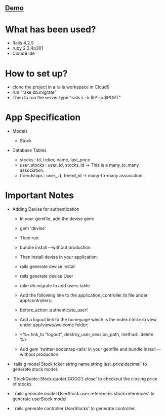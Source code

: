 ## [Demo](https://youtu.be/IkusfHjZD5Y)

# What has been used?

  * Rails 4.2.5
  * ruby 2.3.4p301 
  * Cloud9 ide

# How to set up?

  * clone the project in a rails workspace in Cloud9
  * run "rake db:migrate"
  * Then to run the server type "rails s -b $IP -p $PORT"
  

# App Specification

* Models

  * Stock

* Database Tables
  
  * stocks : Id, ticker, name, last_price
  * user_stocks : user_id, stocks_id -> This is a many_to_many association.
  * friendships : user_id, friend_id -> many-to-many association.

# Important Notes

* Adding Devise for authentication
   
    * In your gemfile, add the devise gem:

    * gem 'devise'

    * Then run:
    
    * bundle install --without production
    
    * Then install devise in your application:
    
    * rails generate devise:install
    
    * rails generate devise User
    
    * rake db:migrate to add users table
    
    * Add the following line to the application_controller.rb file under app/controllers:
    
    * before_action :authenticate_user!
    
    * Add a logout link to the homepage which is the index.html.erb view under app/views/welcome folder:
    
    * <%= link_to "logout", destroy_user_session_path, method: :delete %>
    
    * Add gem 'twitter-bootstrap-rails' in your gemfile and bundle install --without production
    
* 'rails g model Stock tcker:string name:string last_price:decimal' to generate stock model.
* 'StockQuote::Stock.quote('GOOG').close' to checkout the closing price of stocks.
* ' rails generate model UserStock user:references stock:references' to generate userStock model.
* ' rails generate controller UserStocks' to generate controller.
